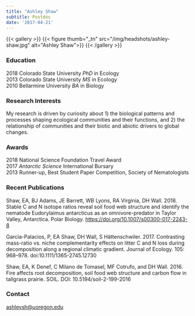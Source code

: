 ```yaml
---
title: "Ashley Shaw"
subtitle: Postdoc 
date: '2017-04-21'
---
```



{{< gallery >}}
  {{< figure thumb="_tn" src="/img/headshots/ashley-shaw.jpg" alt="Ashley Shaw">}}
{{< /gallery >}} 

<!--more-->
### Education
2018 Colorado State University _PhD_ in Ecology  
2013 Colorado State University _MS_ in Ecology  
2010 Bellarmine University _BA_ in Biology  

### Research Interests
My research is driven by curiosity about 1) the biological patterns and processes shaping ecological communities and their functions, and 2) the relationship of communities and their biotic and abiotic drivers to global changes.  

### Awards
2018 National Science Foundation Travel Award  
2017 _Antarctic Science_ International Bursary  
2013 Runner-up, Best Student Paper Competition, Society of Nematologists  

### Recent Publications
Shaw, EA, BJ Adams, JE Barrett, WB Lyons, RA Virginia, DH Wall. 2018. Stable C and N isotope ratios reveal soil food web structure and identify the nematode Eudorylaimus antarcticus as an omnivore-predator in Taylor Valley, Antarctica. Polar Biology. https://doi.org/10.1007/s00300-017-2243-8  

García-Palacios, P, EA Shaw, DH Wall, S Hättenschwiler. 2017. Contrasting mass-ratio vs. niche complementarity effects on litter C and N loss during decomposition along a regional climatic gradient. Journal of Ecology. 105: 968–978. doi:10.1111/1365-2745.12730  

Shaw, EA, K Denef, C Milano de Tomasel, MF Cotrufo, and DH Wall. 2016. Fire affects root decomposition, soil food web structure and carbon flow in tallgrass prairie. SOIL. DOI: 10.5194/soil-2-199-2016  

### Contact
ashleysh@uoregon.edu
